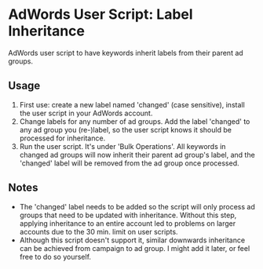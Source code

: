 AdWords User Script: Label Inheritance
=========================

AdWords user script to have keywords inherit labels from their parent ad groups.

Usage
---
1. First use: create a new label named 'changed' (case sensitive), install the user script in your AdWords account.
2. Change labels for any number of ad groups. Add the label 'changed' to any ad group you (re-)label, so the user script knows it should be processed for inheritance.
3. Run the user script. It's under 'Bulk Operations'. All keywords in changed ad groups will now inherit their parent ad group's label, and the 'changed' label will be removed from the ad group once processed.

Notes
---
- The 'changed' label needs to be added so the script will only process ad groups that need to be updated with inheritance. Without this step, applying inheritance to an entire account led to problems on larger accounts due to the 30 min. limit on user scripts.
- Although this script doesn't support it, similar downwards inheritance can be achieved from campaign to ad group. I might add it later, or feel free to do so yourself.
